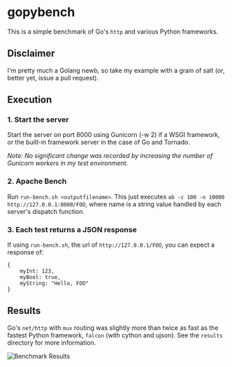# gopybench

This is a simple benchmark of Go's `http` and various Python frameworks. 

## Disclaimer

I'm pretty much a Golang newb, so take my example with a grain of salt (or, better yet, issue a pull request).

## Execution

### 1. Start the server

Start the server on port 8000 using Gunicorn (-w 2) if a WSGI framework, or the built-in framework server in the case of Go and Tornado. 

*Note: No significant change was recorded by increasing the number of Gunicorn workers in my test environment.*

### 2. Apache Bench

Run `run-bench.sh <outputfilename>`. This just executes `ab -c 100 -n 10000 http://127.0.0.1:8000/FOO`, where name is a string value handled by each server's dispatch function.

### 3. Each test returns a JSON response

If using `run-bench.sh`, the url of `http://127.0.0.1/FOO`, you can expect a response of:

```
{
    myInt: 123,
    myBool: true,
    myString: "Hello, FOO"
}
```

## Results

Go's `net/http` with `mux` routing was slightly more than twice as fast as the fastest Python framework, `falcon` (with cython and ujson). See the `results` directory for more information.

![Benchmark Results](https://docs.google.com/spreadsheets/d/e/2PACX-1vRxhGzSdOXVaQfHXaw54clJinEfhHL-uWCAzJa2Eg2caXxjlcMzwZ1CfFFo9wLNIzNSXRzWlin35O6g/pubchart?oid=1279255866&amp;format=image)
